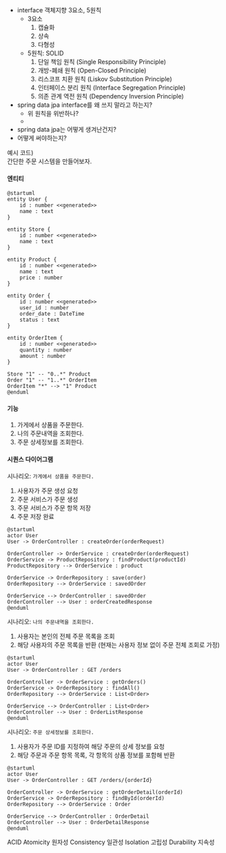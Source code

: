 
- interface 객체지향 3요소, 5원칙
  - 3요소
    1. 캡슐화
    2. 상속
    3. 다형성
  - 5원칙: SOLID
    1. 단일 책임 원칙 (Single Responsibility Principle)
    2. 개방-폐쇄 원칙 (Open-Closed Principle)
    3. 리스코프 치환 원칙 (Liskov Substitution Principle)
    4. 인터페이스 분리 원칙 (Interface Segregation Principle)
    5. 의존 관계 역전 원칙 (Dependency Inversion Principle)
- spring data jpa interface를 왜 쓰지 말라고 하는지? 
  - 위 원칙을 위반하나?
  - 
- spring data jpa는 어떻게 생겨난건지? 
- 어떻게 써야하는지?


예시 코드)  
간단한 주문 시스템을 만들어보자.  

#### 엔티티
```plantuml
@startuml
entity User {
    id : number <<generated>>
    name : text
}

entity Store {
    id : number <<generated>>
    name : text
}

entity Product {
    id : number <<generated>>
    name : text
    price : number
}

entity Order {
    id : number <<generated>>
    user_id : number
    order_date : DateTime
    status : text
}

entity OrderItem {
    id : number <<generated>>
    quantity : number
    amount : number
}

Store "1" -- "0..*" Product
Order "1" -- "1..*" OrderItem
OrderItem "*" --> "1" Product
@enduml
```


#### 기능
1. 가게에서 상품을 주문한다.
2. 나의 주문내역을 조회한다.
3. 주문 상세정보를 조회한다.


#### 시퀀스 다이어그램
시나리오: `가게에서 상품을 주문한다.`
1. 사용자가 주문 생성 요청
2. 주문 서비스가 주문 생성
3. 주문 서비스가 주문 항목 저장
4. 주문 저장 완료

```plantuml
@startuml
actor User
User -> OrderController : createOrder(orderRequest)

OrderController -> OrderService : createOrder(orderRequest)
OrderService -> ProductRepository : findProduct(productId)
ProductRepository --> OrderService : product

OrderService -> OrderRepository : save(order)
OrderRepository --> OrderService : savedOrder

OrderService --> OrderController : savedOrder
OrderController --> User : orderCreatedResponse
@enduml
```

시나리오: `나의 주문내역을 조회한다.`
1. 사용자는 본인의 전체 주문 목록을 조회
2. 해당 사용자의 주문 목록을 반환 (현재는 사용자 정보 없이 주문 전체 조회로 가정)

```plantuml
@startuml
actor User
User -> OrderController : GET /orders

OrderController -> OrderService : getOrders()
OrderService -> OrderRepository : findAll()
OrderRepository --> OrderService : List<Order>

OrderService --> OrderController : List<Order>
OrderController --> User : OrderListResponse
@enduml
```

시나리오: `주문 상세정보를 조회한다.`
1. 사용자가 주문 ID를 지정하여 해당 주문의 상세 정보를 요청
2. 해당 주문과 주문 항목 목록, 각 항목의 상품 정보를 포함해 반환
```plantuml
@startuml
actor User
User -> OrderController : GET /orders/{orderId}

OrderController -> OrderService : getOrderDetail(orderId)
OrderService -> OrderRepository : findById(orderId)
OrderRepository --> OrderService : Order

OrderService --> OrderController : OrderDetail
OrderController --> User : OrderDetailResponse
@enduml
```





ACID
Atomicity 원자성 
Consistency 일관성 
Isolation 고립성 
Durability 지속성

